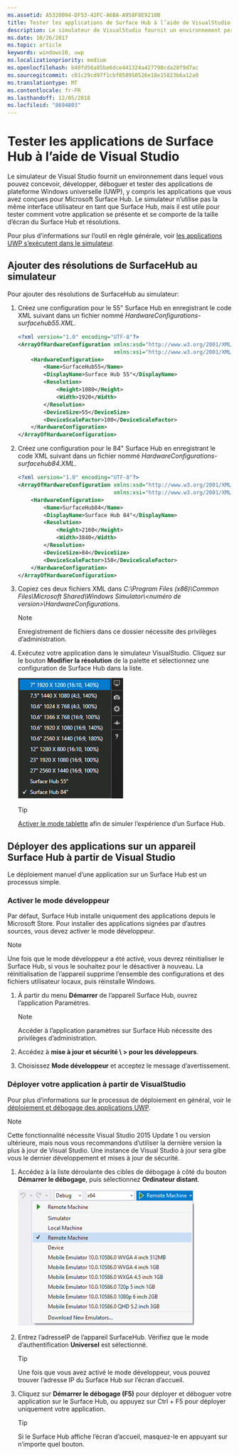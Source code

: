 ```yaml
---
ms.assetid: A5320094-DF53-42FC-A6BA-A958F8E9210B
title: Tester les applications de Surface Hub à l’aide de VisualStudio
description: Le simulateur de VisualStudio fournit un environnement permettant de concevoir, développer, déboguer et tester des applications UWP, y compris les applications générées pour SurfaceHub.
ms.date: 10/26/2017
ms.topic: article
keywords: windows10, uwp
ms.localizationpriority: medium
ms.openlocfilehash: b40fd56a85be6dce441324a427790cda28f9d7ac
ms.sourcegitcommit: c01c29cd97f1cbf050950526e18e15823b6a12a0
ms.translationtype: MT
ms.contentlocale: fr-FR
ms.lasthandoff: 12/05/2018
ms.locfileid: "8694803"
---
```

# <a name="test-surface-hub-apps-using-visual-studio"></a>Tester les applications de Surface Hub à l’aide de Visual Studio
Le simulateur de Visual Studio fournit un environnement dans lequel vous pouvez concevoir, développer, déboguer et tester des applications de plateforme Windows universelle (UWP), y compris les applications que vous avez conçues pour Microsoft Surface Hub. Le simulateur n’utilise pas la même interface utilisateur en tant que Surface Hub, mais il est utile pour tester comment votre application se présente et se comporte de la taille d’écran du Surface Hub et résolutions.

Pour plus d’informations sur l’outil en règle générale, voir [les applications UWP s’exécutent dans le simulateur](https://docs.microsoft.com/visualstudio/debugger/run-windows-store-apps-in-the-simulator).

## <a name="add-surface-hub-resolutions-to-the-simulator"></a>Ajouter des résolutions de SurfaceHub au simulateur
Pour ajouter des résolutions de SurfaceHub au simulateur:

1. Créez une configuration pour le 55" Surface Hub en enregistrant le code XML suivant dans un fichier nommé *HardwareConfigurations-surfacehub55.XML*.  

    ```xml
    <?xml version="1.0" encoding="UTF-8"?>
    <ArrayOfHardwareConfiguration xmlns:xsd="http://www.w3.org/2001/XMLSchema"
                                  xmlns:xsi="http://www.w3.org/2001/XMLSchema-instance">
        <HardwareConfiguration>
            <Name>SurfaceHub55</Name>
            <DisplayName>Surface Hub 55"</DisplayName>
            <Resolution>
                <Height>1080</Height>
                <Width>1920</Width>
            </Resolution>
            <DeviceSize>55</DeviceSize>
            <DeviceScaleFactor>100</DeviceScaleFactor>
        </HardwareConfiguration>
    </ArrayOfHardwareConfiguration>
    ```

2. Créez une configuration pour le 84" Surface Hub en enregistrant le code XML suivant dans un fichier nommé *HardwareConfigurations-surfacehub84.XML*.

    ```xml
    <?xml version="1.0" encoding="UTF-8"?>
    <ArrayOfHardwareConfiguration xmlns:xsd="http://www.w3.org/2001/XMLSchema"
                                  xmlns:xsi="http://www.w3.org/2001/XMLSchema-instance">
        <HardwareConfiguration>
            <Name>SurfaceHub84</Name>
            <DisplayName>Surface Hub 84"</DisplayName>
            <Resolution>
                <Height>2160</Height>
                <Width>3840</Width>
            </Resolution>
            <DeviceSize>84</DeviceSize>
            <DeviceScaleFactor>150</DeviceScaleFactor>
        </HardwareConfiguration>
    </ArrayOfHardwareConfiguration>
    ```

3. Copiez ces deux fichiers XML dans *C:\Program Files (x86)\Common Files\Microsoft Shared\Windows Simulator\\&lt;numéro de version&gt;\HardwareConfigurations*.

   > [!NOTE]
   > Enregistrement de fichiers dans ce dossier nécessite des privilèges d’administration.

4. Exécutez votre application dans le simulateur VisualStudio. Cliquez sur le bouton **Modifier la résolution** de la palette et sélectionnez une configuration de Surface Hub dans la liste.

    ![Résolutions du simulateur VisualStudio](images/vs-simulator-resolutions.png)

   > [!TIP]
   > [Activer le mode tablette](http://windows.microsoft.com/windows-10/getstarted-like-a-tablet) afin de simuler l’expérience d’un Surface Hub.

## <a name="deploy-apps-to-a-surface-hub-device-from-visual-studio"></a>Déployer des applications sur un appareil Surface Hub à partir de Visual Studio
Le déploiement manuel d’une application sur un Surface Hub est un processus simple.

### <a name="enable-developer-mode"></a>Activer le mode développeur
Par défaut, Surface Hub installe uniquement des applications depuis le Microsoft Store. Pour installer des applications signées par d’autres sources, vous devez activer le mode développeur.

> [!NOTE]
> Une fois que le mode développeur a été activé, vous devrez réinitialiser le Surface Hub, si vous le souhaitez pour le désactiver à nouveau. La réinitialisation de l’appareil supprime l’ensemble des configurations et des fichiers utilisateur locaux, puis réinstalle Windows.

1. À partir du menu **Démarrer** de l’appareil Surface Hub, ouvrez l’application Paramètres.

   > [!NOTE]
   > Accéder à l’application paramètres sur Surface Hub nécessite des privilèges d’administration.

2. Accédez à **mise à jour et sécurité \ > pour les développeurs**.

3. Choisissez **Mode développeur** et acceptez le message d’avertissement.

### <a name="deploy-your-app-from-visual-studio"></a>Déployer votre application à partir de VisualStudio
Pour plus d’informations sur le processus de déploiement en général, voir le [déploiement et débogage des applications UWP](https://msdn.microsoft.com/windows/uwp/debug-test-perf/deploying-and-debugging-uwp-apps).

   > [!NOTE]
   > Cette fonctionnalité nécessite Visual Studio 2015 Update 1 ou version ultérieure, mais nous vous recommandons d’utiliser la dernière version la plus à jour de Visual Studio. Une instance de Visual Studio à jour sera gibe vous le dernier développement et mises à jour de sécurité.

1. Accédez à la liste déroulante des cibles de débogage à côté du bouton **Démarrer le débogage**, puis sélectionnez **Ordinateur distant**.

    <!--lcap: in your screenshot, you have local machine selected-->

   ![Liste déroulante des cibles de débogage VisualStudio](images/vs-debug-target.png)

2. Entrez l’adresseIP de l’appareil SurfaceHub. Vérifiez que le mode d’authentification **Universel** est sélectionné.

   > [!TIP] 
   > Une fois que vous avez activé le mode développeur, vous pouvez trouver l’adresse IP du Surface Hub sur l’écran d’accueil.

3. Cliquez sur **Démarrer le débogage (F5)** pour déployer et déboguer votre application sur le Surface Hub, ou appuyez sur Ctrl + F5 pour déployer uniquement votre application.

   > [!TIP]
   > Si le Surface Hub affiche l’écran d’accueil, masquez-le en appuyant sur n’importe quel bouton.

